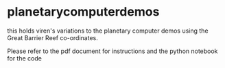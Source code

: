 # planetarycomputerdemos
this holds viren's variations to the planetary computer demos using the Great Barrier Reef co-ordinates. 

Please refer to the pdf document for instructions and the python notebook for the code
